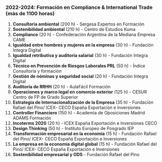 ### 2022-2024: Formación en Compliance & International Trade (más de 1100 horas)

1. **Consultoría ambiental** (200 h) - Sergesa Expertos en Formación
2. **Sostenibilidad ambiental** (210 h) - Centro de Estudios Kuma
3. **Compliance** (20 h) - Confederación Argentina de la Mediana Empresa CAME
4. **Igualdad entre hombres y mujeres en la empresa** (30 h) - Fundación Integra Digital
5. **Igualdad retributiva y auditoría salarial** (30 h) - Fundación Integra Digital
6. **Técnico en Prevención de Riesgos Laborales PRL** (50 h) - Índice Consultoría y formación
7. **Gestión de nóminas y seguridad social** (20 h) - Fundación Integra Digital
8. **Auditoría de RRHH** (20 h) - AulaFácil Formación
9. **Operaciones y marco legal en comercio exterior** (125 h) - CESUR Centro de FP de Grado Superior
10. **Estrategia de Internacionalización de la Empresa** (35 h) - Fundación Rafael del Pino/ ICEX- CECO España Exportación e Inversiones
11. **Controller Financiero** (150 h) - Academia de Oposiciones Madrid ADAMS Formación
12. **Incoterms 2020** (20 h) - ICEX España Exportación e Inversiones CECO
13. **Design Thinking** (50 h) - Instituto Europeo de Posgrado IEP
14. **Transformación empresarial en la economía** (15 h) - Fundación Rafael del Pino/ ICEX- CECO España Exportación e Inversiones
15. **La empresa en la economía digital global** (15 h) - Fundación Rafael del Pino/ ICEX- CECO España Exportación e Inversiones
16. **Sostenibilidad empresarial y ODS** - Fundación Rafael del Pino
